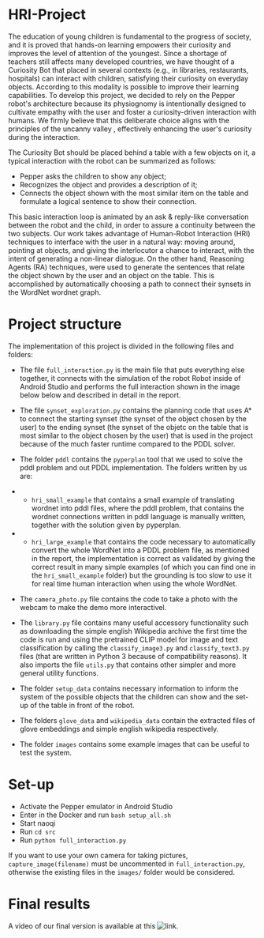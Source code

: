 # HRI-Project

The education of young children is fundamental to the progress of society, and it is proved that hands-on learning empowers their curiosity and improves the level of attention of the youngest. 
Since a shortage of teachers still affects many developed countries, we have thought of a Curiosity Bot that placed in several contexts (e.g., in libraries, restaurants, hospitals) can interact with children, satisfying their curiosity on everyday objects. According to this modality is possible to improve their learning capabilities.
To develop this project, we decided to rely on the Pepper robot's architecture because its physiognomy is intentionally designed to cultivate empathy with the user and foster a curiosity-driven interaction with humans.
We firmly believe that this deliberate choice aligns with the principles of the uncanny valley , effectively enhancing the user's curiosity during the interaction.


The Curiosity Bot should be placed behind a table with a few objects on it, a typical interaction with the robot can be summarized as follows:

- Pepper asks the children to show any object;
- Recognizes the object and provides a description of it;
- Connects the object shown with the most similar item on the table and formulate a logical sentence to show their connection.

This basic interaction loop is animated by an ask & reply-like conversation between the robot and the child, in order to assure a continuity between the two subjects. 
Our work takes advantage of Human-Robot Interaction (HRI) techniques to interface with the user in a natural way: moving around, pointing at objects, and giving the interlocutor a chance to interact, with the intent of generating a non-linear dialogue. On the other hand, Reasoning Agents (RA) techniques,  were used to generate the sentences that relate the object shown by the user and an object on the table. This is accomplished by automatically choosing a path to connect their synsets in the WordNet wordnet graph.

# Project structure

The implementation of this project is divided in the following files and folders:

- The file `full_interaction.py` is the main file that puts everything else together, it connects with the simulation of the robot Robot inside of Android Studio and performs the full interaction shown in the image below below and described in detail in the report.

- The file `synset_exploration.py` contains the planning code that uses A* to connect the starting synset (the synset of the object chosen by the user) to the ending synset (the synset of the objetc on the table that is most similar to the object chosen by the user) that is used in the project because of the much faster runtime compared to the PDDL solver.

- The folder `pddl` contains the `pyperplan` tool that we used to solve the pddl problem and out PDDL implementation. The folders written by us are:
- - `hri_small_example` that contains a small example of translating wordnet into pddl files, where the pddl problem, that contains the wordnet connections written in pddl language is manually written, together with the solution given by pyperplan.
- - `hri_large_example` that contains the code necessary to automatically convert the whole WordNet into a PDDL problem file, as mentioned in the report, the implementation is correct as validated by giving the correct result in many simple examples (of which you can find one in the `hri_small_example` folder) but the grounding is too slow to use it for real time human interaction when using the whole WordNet.

- The `camera_photo.py` file contains the code to take a photo with the webcam to make the demo more interactivel.

- The `library.py` file contains many useful accessory functionality such as downloading the simple english Wikipedia archive the first time the code is run and using the pretrained CLIP model for image and text classification by calling the `classify_image3.py` and `classify_text3.py` files (that are written in Python 3 because of compatibility reasons). It also imports the file `utils.py` that contains other simpler and more general utility functions.

- The folder `setup_data` contains necessary information to inform the system of the possible objects that the children can show and the set-up of the table in front of the robot.

- The folders `glove_data` and `wikipedia_data` contain the extracted files of glove embeddings and simple english wikipedia respectively.

- The folder `images` contains some example images that can be useful to test the system.

# Set-up

- Activate the Pepper emulator in Android Studio
- Enter in the Docker and run `bash setup_all.sh`
- Start naoqi
- Run `cd src`
- Run `python full_interaction.py`

If you want to use your own camera for taking pictures, `capture_image(filename)` must be uncommented in `full_interaction.py`, otherwise the existing files in the `images/` folder would be considered.
# Final results
A video of our final version is available at this ![link](https://www.youtube.com/watch?v=3uj1IQTXOUQ).
